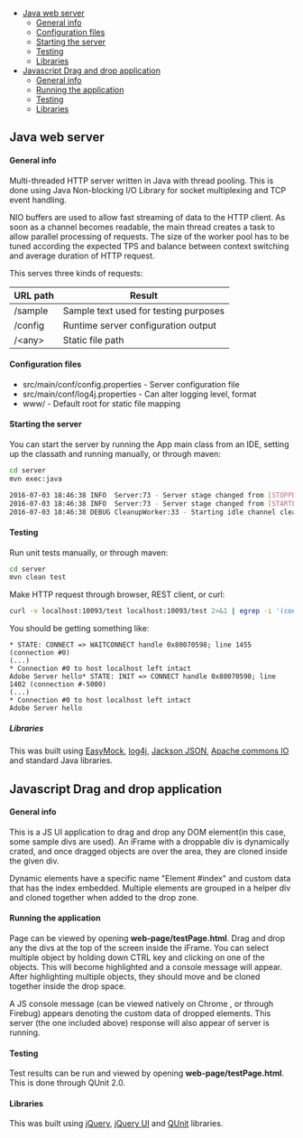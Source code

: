 - [Java web server](#java-web-server)
	- [General info](#general-info)
	- [Configuration files](#configuration-files)
	- [Starting the server](#starting-the-server)
	- [Testing](#testing)
	- [Libraries](#libraries)
- [Javascript Drag and drop application](#javascript-drag-and-drop-application)
	- [General info](#general-info-1)
	- [Running the application](#running-the-application)
	- [Testing](#testing-1)
	- [Libraries](#libraries-1)

## Java web server

#### General info

Multi-threaded HTTP server written in Java with thread pooling. This is done using Java Non-blocking I/O Library for socket multiplexing and TCP event handling. 

NIO buffers are used to allow fast streaming of data to the HTTP client. 
As soon as a channel becomes readable, the main thread creates a task to allow parallel processing of requests. The size of the worker pool has to be tuned according the expected TPS and balance between context switching and average duration of HTTP request.

This serves three kinds of requests:

| URL path  	| Result								 |
| ------------- | -------------------------------------- |
|	/sample		| Sample text used for testing purposes  |
|	/config		| Runtime server configuration output	 |
|	/\<any\>		| Static file path 						 |

#### Configuration files

* src/main/conf/config.properties  	- Server configuration file
* src/main/conf/log4j.properties   	- Can alter logging level, format
* www/								- Default root for static file mapping
 

#### Starting the server

You can start the server by running the App main class from an IDE, setting up the classath and running manually, or through maven:

```bash
cd server
mvn exec:java

2016-07-03 18:46:38 INFO  Server:73 - Server stage changed from [STOPPED] to [STARTED]
2016-07-03 18:46:38 INFO  Server:73 - Server stage changed from [STARTED] to [RUNNING]
2016-07-03 18:46:38 DEBUG CleanupWorker:33 - Starting idle channel cleanup for 1 keys
```

#### Testing

Run unit tests manually, or through maven:
```bash
cd server
mvn clean test
```

Make HTTP request through browser, REST client, or curl:
```bash
curl -v localhost:10093/test localhost:10093/test 2>&1 | egrep -i '(connection #0|hello)'
```

You should be getting something like:
```
* STATE: CONNECT => WAITCONNECT handle 0x80070598; line 1455 (connection #0)
(...)
* Connection #0 to host localhost left intact
Adobe Server hello* STATE: INIT => CONNECT handle 0x80070598; line 1402 (connection #-5000)
(...)
* Connection #0 to host localhost left intact
Adobe Server hello

```

##### Libraries
This was built using [EasyMock](http://easymock.org/), [log4j](http://logging.apache.org/log4j/2.x/), [Jackson JSON](http://wiki.fasterxml.com/JacksonLicensing), [Apache commons IO](https://commons.apache.org/proper/commons-io/) and standard Java libraries.




## Javascript Drag and drop application

#### General info
This is a JS UI application to drag and drop any DOM element(in this case, some sample divs are used). An iFrame with a droppable div is dynamically crated, and once dragged objects are over the area, they are cloned inside the given div. 

Dynamic elements have a specific name "Element #index" and custom data that has the index embedded. Multiple elements are grouped in a helper div and cloned together when added to the drop zone.

#### Running the application

Page can be viewed by opening **web-page/testPage.html**. Drag and drop any the divs at the top of the screen inside the iFrame. 
You can select multiple object by holding down CTRL key and clicking on one of the objects. This will become highlighted and a console message will appear. After highlighting multiple objects, they should move and be cloned together inside the drop space.

A JS console message (can be viewed natively on Chrome , or through Firebug) appears denoting the custom data of dropped elements. This server (the one included above) response will also appear of server is running.

#### Testing

Test results can be run and viewed by opening **web-page/testPage.html**. This is done through QUnit 2.0. 

#### Libraries
This was built using [jQuery](https://jquery.com/), [jQuery UI](https://jqueryui.com/) and [QUnit](http://qunitjs.com/) libraries.